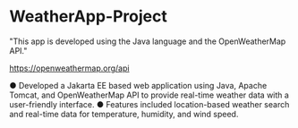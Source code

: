 # WeatherApp-Project
"This app is developed using the Java language and the OpenWeatherMap API."

https://openweathermap.org/api

● Developed a Jakarta EE based web application using Java, Apache Tomcat, and OpenWeatherMap API to provide real-time weather data with a user-friendly interface.
● Features included location-based weather search and real-time data for temperature, humidity, and wind speed.
